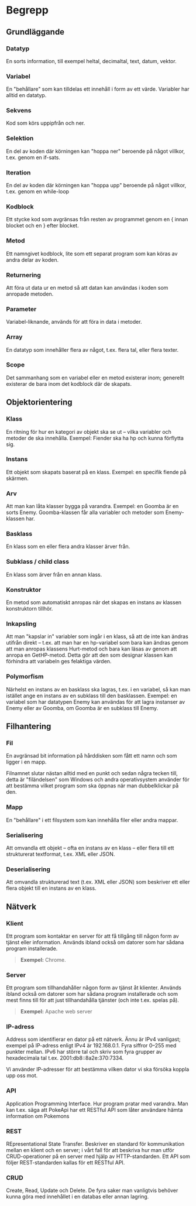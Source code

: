 # Begrepp

## Grundläggande

### Datatyp

En sorts information, till exempel heltal, decimaltal, text, datum, vektor.

### Variabel

En "behållare" som kan tilldelas ett innehåll i form av ett värde. Variabler har alltid en datatyp.

### Sekvens

Kod som körs uppipfrån och ner.

### Selektion

En del av koden där körningen kan "hoppa ner" beroende på något villkor, t.ex. genom en if-sats.

### Iteration

En del av koden där körningen kan "hoppa upp" beroende på något villkor, t.ex. genom en while-loop

### Kodblock

Ett stycke kod som avgränsas från resten av programmet genom en { innan blocket och en } efter blocket.

### Metod

Ett namngivet kodblock, lite som ett separat program som kan köras av andra delar av koden.

### Returnering

Att föra ut data ur en metod så att datan kan användas i koden som anropade metoden.

### Parameter

Variabel-liknande, används för att föra in data i metoder. 

### Array

En datatyp som innehåller flera av något, t.ex. flera tal, eller flera texter.

### Scope

Det sammanhang som en variabel eller en metod existerar inom; generellt existerar de bara inom det kodblock där de skapats.

## Objektorientering

### Klass

En ritning för hur en kategori av objekt ska se ut – vilka variabler och metoder de ska innehålla. Exempel: Fiender ska ha hp och kunna förflytta sig.

### Instans

Ett objekt som skapats baserat på en klass. Exempel: en specifik fiende på skärmen.

### Arv

Att man kan låta klasser bygga på varandra. Exempel: en Goomba är en sorts Enemy. Goomba-klassen får alla variabler och metoder som Enemy-klassen har.

### Basklass

En klass som en eller flera andra klasser ärver från.

### Subklass / child class

En klass som ärver från en annan klass.

### Konstruktor

En metod som automatiskt anropas när det skapas en instans av klassen konstruktorn tillhör.

### Inkapsling

Att man "kapslar in" variabler som ingår i en klass, så att de inte kan ändras utifrån direkt – t.ex. att man har en hp-variabel som bara kan ändras genom att man anropas klassens Hurt-metod och bara kan läsas av genom att anropa en GetHP-metod. Detta gör att den som designar klassen kan förhindra att variabeln ges felaktiga värden.

### Polymorfism

Närhelst en instans av en basklass ska lagras, t.ex. i en variabel, så kan man istället ange en instans av en subklass till den basklassen. Exempel: en variabel som har datatypen Enemy kan användas för att lagra instanser av Enemy eller av Goomba, om Goomba är en subklass till Enemy.

## Filhantering

### Fil

En avgränsad bit information på hårddisken som fått ett namn och som ligger i en mapp.

Filnamnet slutar nästan alltid med en punkt och sedan några tecken till, detta är "filändelsen" som Windows och andra operativsystem använder för att bestämma vilket program som ska öppnas när man dubbelklickar på den.

### Mapp

En "behållare" i ett filsystem som kan innehålla filer eller andra mappar.

### Serialisering

Att omvandla ett objekt – ofta en instans av en klass – eller flera till ett strukturerat textformat, t.ex. XML eller JSON.

### Deserialisering

Att omvandla strukturerad text \(t.ex. XML eller JSON\) som beskriver ett eller flera objekt till en instans av en klass.

## Nätverk

### Klient

Ett program som kontaktar en server för att få tillgång till någon form av tjänst eller information. Används ibland också om datorer som har sådana program installerade.

> **Exempel:** Chrome.

### Server

Ett program som tillhandahåller någon form av tjänst åt klienter. Används ibland också om datorer som har sådana program installerade och som mest finns till för att just tillhandahålla tjänster \(och inte t.ex. spelas på\).

> **Exempel:** Apache web server

### IP-adress

Address som identifierar en dator på ett nätverk. Ännu är IPv4 vanligast; exempel på IP-adress enligt IPv4 är 192.168.0.1. Fyra siffror 0–255 med punkter mellan. IPv6 har större tal och skriv som fyra grupper av hexadecimala tal t.ex. 2001:db8::8a2e:370:7334.

Vi använder IP-adresser för att bestämma vilken dator vi ska försöka koppla upp oss mot.

### API

Application Programming Interface. Hur program pratar med varandra. Man kan t.ex. säga att PokeApi har ett RESTful API som låter användare hämta information om Pokemons

### REST

REpresentational State Transfer. Beskriver en standard för kommunikation mellan en klient och en server; i vårt fall för att beskriva hur man utför CRUD-operationer på en server med hjälp av HTTP-standarden. Ett API som följer REST-standarden kallas för ett RESTful API.

### CRUD

Create, Read, Update och Delete. De fyra saker man vanligtvis behöver kunna göra med innehållet i en databas eller annan lagring.

